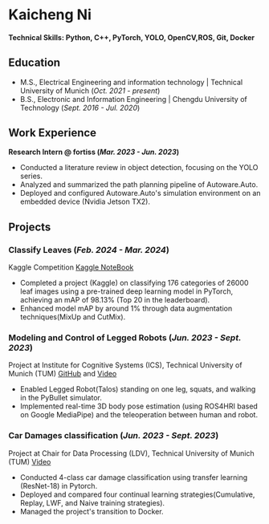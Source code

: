 # Kaicheng Ni

#### Technical Skills: Python, C++, PyTorch, YOLO, OpenCV,ROS, Git, Docker

## Education							       		
- M.S., Electrical Engineering and information technology	| Technical University of Munich (_Oct. 2021 - present_)	 			        		
- B.S., Electronic and Information Engineering  | Chengdu University of Technology (_Sept. 2016 - Jul. 2020_)

## Work Experience
**Research Intern @ fortiss (_Mar. 2023 - Jun. 2023_)**
- Conducted a literature review in object detection, focusing on the YOLO series.
- Analyzed and summarized the path planning pipeline of Autoware.Auto.
- Deployed and configured Autoware.Auto's simulation environment on an embedded device (Nvidia Jetson TX2).


## Projects
### Classify Leaves (_Feb. 2024 - Mar. 2024_)
Kaggle Competition [Kaggle NoteBook](https://www.kaggle.com/code/kaichengni/leaves-classification)
- Completed a project (Kaggle) on classifying 176 categories of 26000 leaf images using a pre-trained deep learning model in PyTorch, achieving an mAP of 98.13% (Top 20 in the leaderboard).
- Enhanced model mAP by around 1% through data augmentation techniques(MixUp and CutMix).


### Modeling and Control of Legged Robots (_Jun. 2023 - Sept. 2023_) 
Project at Institute for Cognitive Systems (ICS), Technical University of Munich (TUM) [GitHub](https://github.com/kcniii/leggedRobot) and [Video](https://www.youtube.com/watch?v=Dbm4_3v5M8o&list=PLTr-Gm-CrZQjIVvHujCXf0h5PL2NB1dwW)

- Enabled Legged Robot(Talos) standing on one leg, squats, and walking in the PyBullet simulator.
- Implemented real-time 3D body pose estimation (using ROS4HRI based on Google MediaPipe) and the teleoperation between human and robot.

### Car Damages classification (_Jun. 2023 - Sept. 2023_) 

Project at Chair for Data Processing (LDV), Technical University of Munich (TUM) [Video](https://www.youtube.com/watch?v=Dbm4_3v5M8o&list=PLTr-Gm-CrZQjIVvHujCXf0h5PL2NB1dwW)
- Conducted 4-class car damage classification using transfer learning (ResNet-18) in Pytorch.
- Deployed and compared four continual learning strategies(Cumulative, Replay, LWF, and Naive training strategies).
- Managed the project's transition to Docker.
